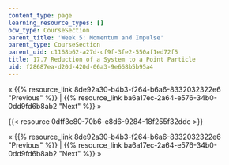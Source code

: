 ```yaml
---
content_type: page
learning_resource_types: []
ocw_type: CourseSection
parent_title: 'Week 5: Momentum and Impulse'
parent_type: CourseSection
parent_uid: c1168b62-a27d-cf9f-3fe2-550af1ed72f5
title: 17.7 Reduction of a System to a Point Particle
uid: f28687ea-d20d-420d-06a3-9e668b5b95a4
---
```


« {{% resource_link 8de92a30-b4b3-f264-b6a6-8332032322e6 "Previous" %}} | {{% resource_link ba6a17ec-2a64-e576-34b0-0dd9fd6b8ab2 "Next" %}} »

{{< resource 0dff3e80-70b6-e8d6-9284-18f255f32ddc >}}

« {{% resource_link 8de92a30-b4b3-f264-b6a6-8332032322e6 "Previous" %}} | {{% resource_link ba6a17ec-2a64-e576-34b0-0dd9fd6b8ab2 "Next" %}} »